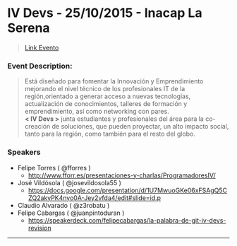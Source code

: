 **IV Devs - 25/10/2015 - Inacap La Serena**
===================
> <i class="icon-upload"></i>[Link Evento](https://welcu.com/programadores-iv-region/iv-devs)

### <i class="icon-file"></i>Event Description:

> Está diseñado para fomentar la Innovación y Emprendimiento mejorando
> el nivel técnico de los profesionales IT de la región,orientado a
> generar acceso a nuevas tecnologías, actualización de conocimientos,
> talleres de formación y emprendimiento, así como networking con pares.
> <br> **< IV Devs >** junta estudiantes y profesionales del área para la
> co-creación de soluciones, que pueden proyectar, un alto impacto
> social, tanto para la región, como también para el resto del globo.

 
### <i class="icon-folder-open"></i> Speakers

 - Felipe Torres ( @fforres )
   - http://www.fforr.es/presentaciones-y-charlas/ProgramadoresIV/
 - José Vildósola ( @josevildosola55 )
   - https://docs.google.com/presentation/d/1U7MwuoGKe06xFSAgQ5CZQ2akyPK4nyo0A-Jey2vfda4/edit#slide=id.p
 - Claudio Alvarado ( @z3robatu )
 - Felipe Cabargas ( @juanpintoduran )
   - https://speakerdeck.com/felipecabargas/la-palabra-de-git-iv-devs-revision

----------